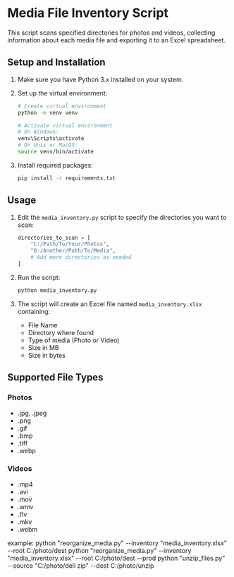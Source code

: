 # Media File Inventory Script

This script scans specified directories for photos and videos, collecting information about each media file and exporting it to an Excel spreadsheet.

## Setup and Installation

1. Make sure you have Python 3.x installed on your system.

2. Set up the virtual environment:
   ```bash
   # Create virtual environment
   python -m venv venv

   # Activate virtual environment
   # On Windows:
   venv\Scripts\activate
   # On Unix or MacOS:
   source venv/bin/activate
   ```

3. Install required packages:
   ```bash
   pip install -r requirements.txt
   ```

## Usage

1. Edit the `media_inventory.py` script to specify the directories you want to scan:
   ```python
   directories_to_scan = [
       "C:/Path/To/Your/Photos",
       "D:/Another/Path/To/Media",
       # Add more directories as needed
   ]
   ```

2. Run the script:
   ```bash
   python media_inventory.py
   ```

3. The script will create an Excel file named `media_inventory.xlsx` containing:
   - File Name
   - Directory where found
   - Type of media (Photo or Video)
   - Size in MB
   - Size in bytes

## Supported File Types

### Photos
- .jpg, .jpeg
- .png
- .gif
- .bmp
- .tiff
- .webp

### Videos
- .mp4
- .avi
- .mov
- .wmv
- .flv
- .mkv
- .webm

example:
python "reorganize_media.py" --inventory "media_inventory.xlsx" --root C:/photo/dest
python "reorganize_media.py" --inventory "media_inventory.xlsx" --root C:/photo/dest --prod
python "unzip_files.py" --source "C:/photo/dell zip" --dest C:/photo/unzip